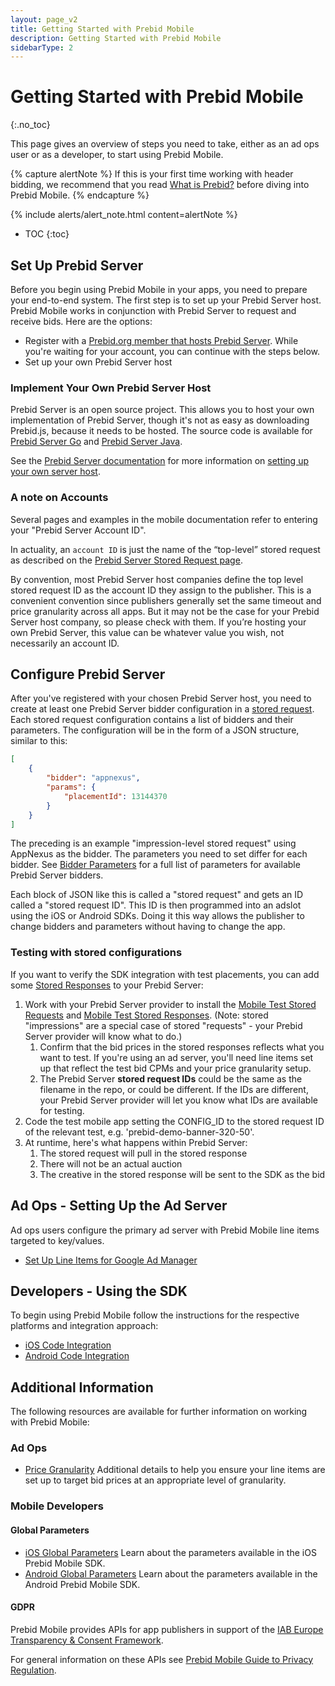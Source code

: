 ```yaml
---
layout: page_v2
title: Getting Started with Prebid Mobile
description: Getting Started with Prebid Mobile
sidebarType: 2
---
```



# Getting Started with Prebid Mobile
{:.no_toc}

This page gives an overview of steps you need to take, either as an ad ops user or as a developer, to start using Prebid Mobile.

{% capture alertNote %}
If this is your first time working with header bidding, we recommend that you read [What is Prebid?](/overview/intro.html) before diving into Prebid Mobile.
{% endcapture %}

{% include alerts/alert_note.html content=alertNote %}

- TOC
{:toc}

## Set Up Prebid Server

Before you begin using Prebid Mobile in your apps, you need to prepare your end-to-end system. The first step is to set up your Prebid Server host. Prebid Mobile works in conjunction with Prebid Server to request and receive bids. Here are the options:

- Register with a [Prebid.org member that hosts Prebid Server](https://prebid.org/product-suite/managed-services/). While you're waiting for your account, you can continue with the steps below.
- Set up your own Prebid Server host

### Implement Your Own Prebid Server Host

Prebid Server is an open source project. This allows you to host your own implementation of Prebid Server, though it's not as easy as downloading Prebid.js, because it needs to be hosted. The source code is available for [Prebid Server Go](https://github.com/prebid/prebid-server) and [Prebid Server Java](https://github.com/prebid/prebid-server-java).

See the [Prebid Server documentation](/prebid-server/overview/prebid-server-overview.html) for more information on [setting up your own server host](/prebid-server/hosting/pbs-hosting.html).

### A note on Accounts  

Several pages and examples in the mobile documentation refer to entering your "Prebid Server Account ID".

In actuality, an `account ID` is just the name of the “top-level” stored request as described on the [Prebid Server Stored Request page](/prebid-server/features/pbs-storedreqs.html).

By convention, most Prebid Server host companies define the top level stored request ID as the account ID they assign to the publisher.
This is a convenient convention since publishers generally set the same timeout and price granularity across all apps.
But it may not be the case for your Prebid Server host company, so please check with them.
If you’re hosting your own Prebid Server, this value can be whatever value you wish, not necessarily an account ID.

## Configure Prebid Server

After you've registered with your chosen Prebid Server host, you need to create at least one Prebid Server bidder configuration in a [stored request](/prebid-server/features/pbs-storedreqs.html). Each stored request configuration contains a list of bidders and their parameters. The configuration will be in the form of a JSON structure, similar to this:

```json
[
    {
        "bidder": "appnexus",
        "params": {
            "placementId": 13144370
        }
    }
]
```

The preceding is an example "impression-level stored request" using AppNexus as the bidder. The parameters you need to set differ for each bidder. See [Bidder Parameters](/prebid-server/developers/add-new-bidder-go.html) for a full list of parameters for available Prebid Server bidders.

Each block of JSON like this is called a "stored request" and gets an ID called a "stored request ID". This ID is then programmed into an adslot using the iOS or Android SDKs. Doing it this way allows the publisher to change bidders and parameters without
having to change the app.

### Testing with stored configurations

If you want to verify the SDK integration with test placements, you can add some [Stored Responses](https://docs.prebid.org/troubleshooting/pbs-troubleshooting.html#stored-responses) to your Prebid Server:

1. Work with your Prebid Server provider to install the [Mobile Test Stored Requests](https://github.com/prebid/prebid-mobile-ios/tree/master/Example/PrebidDemo/stored-configs/stored-impressions) and [Mobile Test Stored Responses](https://github.com/prebid/prebid-mobile-ios/tree/master/Example/PrebidDemo/stored-configs/stored-responses). (Note: stored "impressions" are a special case of stored "requests" - your Prebid Server provider will know what to do.)
    1. Confirm that the bid prices in the stored responses reflects what you want to test. If you're using an ad server, you'll need line items set up that reflect the test bid CPMs and your price granularity setup.
    2. The Prebid Server **stored request IDs** could be the same as the filename in the repo, or could be different. If the IDs are different, your Prebid Server provider will let you know what IDs are available for testing.
2. Code the test mobile app setting the CONFIG_ID to the stored request ID of the relevant test, e.g. 'prebid-demo-banner-320-50'.
3. At runtime, here's what happens within Prebid Server:
    1. The stored request will pull in the stored response
    2. There will not be an actual auction
    3. The creative in the stored response will be sent to the SDK as the bid

## Ad Ops - Setting Up the Ad Server

Ad ops users configure the primary ad server with Prebid Mobile line items targeted to key/values.

- [Set Up Line Items for Google Ad Manager](/adops/step-by-step.html)

## Developers - Using the SDK

To begin using Prebid Mobile follow the instructions for the respective platforms and integration approach:

- [iOS Code Integration]({{site.github.url}}/prebid-mobile/pbm-api/ios/code-integration-ios.html)
- [Android Code Integration]({{site.github.url}}/prebid-mobile/pbm-api/android/code-integration-android.html)

## Additional Information

The following resources are available for further information on working with Prebid Mobile:

### Ad Ops

- [Price Granularity](/adops/price-granularity.html) Additional details to help you ensure your line items are set up to target bid prices at an appropriate level of granularity.

### Mobile Developers

#### Global Parameters

- [iOS Global Parameters](/prebid-mobile/pbm-api/ios/pbm-targeting-ios.html) Learn about the parameters available in the iOS Prebid Mobile SDK.
- [Android Global Parameters](/prebid-mobile/pbm-api/android/pbm-targeting-params-android.html) Learn about the parameters available in the Android Prebid Mobile SDK.

#### GDPR

Prebid Mobile provides APIs for app publishers in support of the [IAB Europe Transparency & Consent Framework](https://www.iab.com/topics/consumer-privacy/gdpr/).

For general information on these APIs see [Prebid Mobile Guide to Privacy Regulation]({{site.baseurl}}/prebid-mobile/prebid-mobile-privacy-regulation.html).
